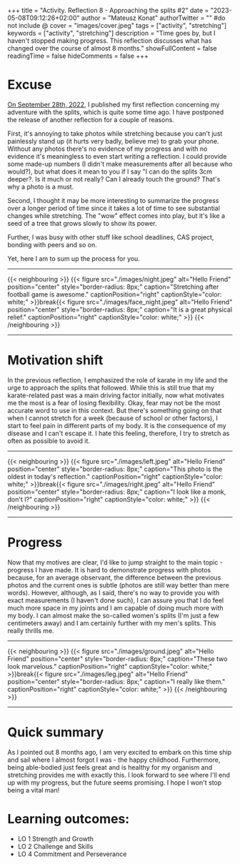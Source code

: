 +++
title = "Activity. Reflection 8 - Approaching the splits #2"
date = "2023-05-08T09:12:26+02:00"
author = "Mateusz Konat"
authorTwitter = "" #do not include @
cover = "images/cover.jpeg"
tags = ["activity", "stretching"]
keywords = ["activity", "stretching"]
description = "Time goes by, but I haven't stopped making progress. This reflection discusses what has changed over the course of almost 8 months."
showFullContent = false
readingTime = false
hideComments = false
+++

# Excuse
[On September 28th, 2022](/portfolio/posts/approaching-the-splits/), I published my first reflection concerning my adventure with the splits, which is quite some time ago. I have postponed the release of another reflection for a couple of reasons.

First, it's annoying to take photos while stretching because you can't just painlessly stand up (it hurts very badly, believe me) to grab your phone. Without any photos there's no evidence of my progress and with no evidence it's meaningless to even start writing a reflection. I could provide some made-up numbers (I didn't make measurements after all because who would?), but what does it mean to you if I say "I can do the splits 3cm deeper?. Is it much or not really? Can I already touch the ground? That's why a photo is a must.

Second, I thought it may be more interesting to summarize the progress over a longer period of time since it takes a lot of time to see substantial changes while stretching. The "wow" effect comes into play, but it's like a seed of a tree that grows slowly to show its power.

Further, I was busy with other stuff like school deadlines, CAS project, bonding with peers and so on. 

Yet, here I am to sum up the process for you.

***
{{< neighbouring >}}
{{< figure src="./images/night.jpeg" alt="Hello Friend" position="center" style="border-radius: 8px;" caption="Stretching after football game is awesome." captionPosition="right" captionStyle="color: white;" >}}break{{< figure src="./images/face_night.jpeg" alt="Hello Friend" position="center" style="border-radius: 8px;" caption="It is a great physical relief." captionPosition="right" captionStyle="color: white;" >}}
{{< /neighbouring >}}
***

# Motivation shift
In the previous reflection, I emphasized the role of karate in my life and the urge to approach the splits that followed. While this is still true that my karate-related past was a main driving factor initially, now what motivates me the most is a fear of losing flexibility. Okay, fear may not be the most accurate word to use in this context. But there's something going on that when I cannot stretch for a week (because of school or other factors), I start to feel pain in different parts of my body. It is the consequence of my disease and I can't escape it. I hate this feeling, therefore, I try to stretch as often as possible to avoid it.

***
{{< neighbouring >}}
{{< figure src="./images/left.jpeg" alt="Hello Friend" position="center" style="border-radius: 8px;" caption="This photo is the oldest in today's reflection." captionPosition="right" captionStyle="color: white;" >}}break{{< figure src="./images/right.jpeg" alt="Hello Friend" position="center" style="border-radius: 8px;" caption="I look like a monk, don't I?" captionPosition="right" captionStyle="color: white;" >}}
{{< /neighbouring >}}
***

# Progress
Now that my motives are clear, I'd like to jump straight to the main topic - progress I have made. It is hard to demonstrate progress with photos because, for an average observant, the difference between the previous photos and the current ones is subtle (photos are still way better than mere words). However, although, as I said, there's no way to provide you with exact measurements (I haven't done such), I can assure you that I do feel much more space in my joints and I am capable of doing much more with my body. I can almost make the so-called women's splits (I'm just a few centimeters away) and I am certainly further with my men's splits. This really thrills me.

***
{{< neighbouring >}}
{{< figure src="./images/ground.jpeg" alt="Hello Friend" position="center" style="border-radius: 8px;" caption="These two look marvelous." captionPosition="right" captionStyle="color: white;" >}}break{{< figure src="./images/leg.jpeg" alt="Hello Friend" position="center" style="border-radius: 8px;" caption="I really like them." captionPosition="right" captionStyle="color: white;" >}}
{{< /neighbouring >}}
***

# Quick summary
As I pointed out 8 months ago, I am very excited to embark on this time ship and sail where I almost forgot I was - the happy childhood. Furthermore, being able-bodied just feels great and is healthy for my organism and stretching provides me with exactly this. I look forward to see where I'll end up with my progress, but the future seems promising. I hope I won't stop being a vital man!

# Learning outcomes:
- LO 1 Strength and Growth
- LO 2 Challenge and Skills
- LO 4 Commitment and Perseverance
